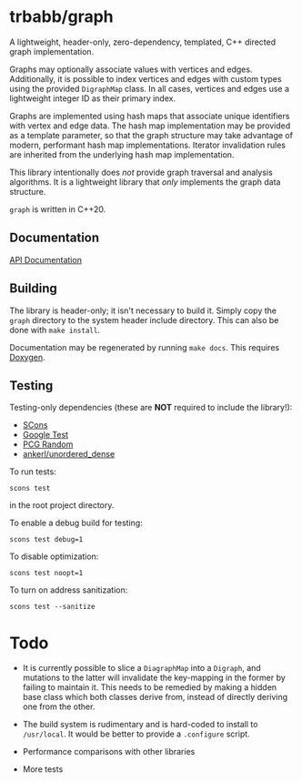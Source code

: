 # trbabb/graph

A lightweight, header-only, zero-dependency, templated, C++ directed graph implementation.

Graphs may optionally associate values with vertices and edges. Additionally, it
is possible to index vertices and edges with custom types using the provided `DigraphMap`
class. In all cases, vertices and edges use a lightweight integer ID as their primary index.

Graphs are implemented using hash maps that associate unique identifiers with
vertex and edge data. The hash map implementation may be provided as a template parameter,
so that the graph structure may take advantage of modern, performant hash map implementations.
Iterator invalidation rules are inherited from the underlying hash map implementation.

This library intentionally does *not* provide graph traversal and analysis algorithms.
It is a lightweight library that *only* implements the graph data structure.

`graph` is written in C++20.

## Documentation

[API Documentation](http://trbabb.github.io/graph/html/annotated.html)

## Building

The library is header-only; it isn't necessary to build it. Simply copy the `graph` directory
to the system header include directory. This can also be done with `make install`.

Documentation may be regenerated by running `make docs`. This requires
[Doxygen](https://www.doxygen.nl/).

## Testing

Testing-only dependencies (these are **NOT** required to include the library!):
- [SCons](https://scons.org/)
- [Google Test](https://github.com/google/googletest)
- [PCG Random](https://www.pcg-random.org/index.html)
- [ankerl/unordered_dense](https://github.com/martinus/unordered_dense)

To run tests:

    scons test

in the root project directory.

To enable a debug build for testing:

    scons test debug=1

To disable optimization:

    scons test noopt=1

To turn on address sanitization:

    scons test --sanitize


# Todo

- It is currently possible to slice a `DiagraphMap` into a `Digraph`, and mutations to the
latter will invalidate the key-mapping in the former by failing to maintain it. This needs to
be remedied by making a hidden base class which both classes derive from, instead of directly
deriving one from the other.

- The build system is rudimentary and is hard-coded to install to `/usr/local`. It would be
better to provide a `.configure` script.

- Performance comparisons with other libraries

- More tests
